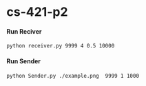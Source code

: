 # cs-421-p2

#### Run Reciver
``python receiver.py 9999 4 0.5 10000``
#### Run Sender
``python Sender.py ./example.png  9999 1 1000``
